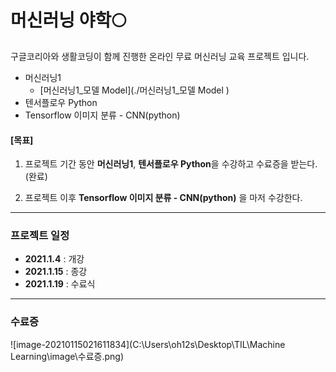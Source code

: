 # 머신러닝 야학🌕

구글코리아와 생활코딩이 함께 진행한 온라인 무료 머신러닝 교육 프로젝트 입니다.

- 머신러닝1
  - [머신러닝1_모델 Model](./머신러닝1_모델 Model )
- 텐서플로우 Python
- Tensorflow 이미지 분류 - CNN(python)



#### [목표]

1. 프로젝트 기간 동안 **머신러닝1**, **텐서플로우 Python**을 수강하고 수료증을 받는다. (완료)

1. 프로젝트 이후 **Tensorflow 이미지 분류 - CNN(python)** 을 마저 수강한다.

---

### 프로젝트 일정

- **2021.1.4** : 개강
- **2021.1.15** : 종강
- **2021.1.19** : 수료식

---

### 수료증

![image-20210115021611834](C:\Users\oh12s\Desktop\TIL\Machine Learning\image\수료증.png)